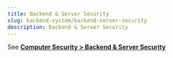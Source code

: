 ```yaml
---
title: Backend & Server Security
slug: backend-system/backend-server-security
description: Backend & Server Security
---
```


See **[Computer Security > Backend & Server Security](/cs-notes/computer-security/backend-server-security)**

